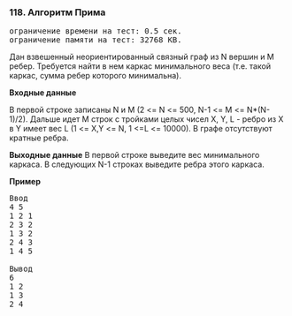 ### 118. Алгоритм Прима

<pre>ограничение времени на тест: 0.5 сек.
ограничение памяти на тест: 32768 KB.</pre>


Дан взвешенный неориентированный связный граф из N вершин и M ребер. Требуется найти в нем каркас минимального веса (т.е. такой каркас, сумма ребер которого минимальна).

**Входные данные**

В первой строке записаны N и M (2 <= N <= 500, N-1 <= M <= N*(N-1)/2). Дальше идет M строк с тройками целых чисел X, Y, L - ребро из X в Y имеет вес L (1 <= X,Y <= N, 1 <=L <= 10000). В графе отсутствуют кратные ребра.

**Выходные данные**
В первой строке выведите вес минимального каркаса. В следующих N-1 строках выведите ребра этого каркаса.

**Пример**

<pre>Ввод
4 5
1 2 1
2 3 2
1 3 2
2 4 3
1 4 5

Вывод
6
1 2
1 3
2 4</pre>
